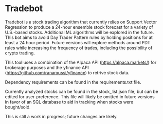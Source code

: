 # Tradebot
Tradebot is a stock trading algorithm that currently relies on Support Vector Regression to produce a 24-hour ensemble stock forecast for a variety of U.S.-based stocks. Additional ML algorithms will be explored in the future. This bot aims to avoid Day Trader Pattern rules by holding positions for at least a 24 hour period. Future versions will explore methods around PDT rules while increasing the frequency of trades, including the possibility of crypto trading. 

This tool uses a combination of the Alpaca API (https://alpaca.markets/) for brokerage purposes and the yfinance API (https://github.com/ranaroussi/yfinance) to retrive stock data. 

Dependency requirements can be found in the requirements.txt file. 

Currently analyzed stocks can be found in the stock_list.json file, but can be edited for user-preference. This file will likely be omitted in future versions in favor of an SQL database to aid in tracking when stocks were bought/sold. 

This is still a work in progress; future changes are likely.
